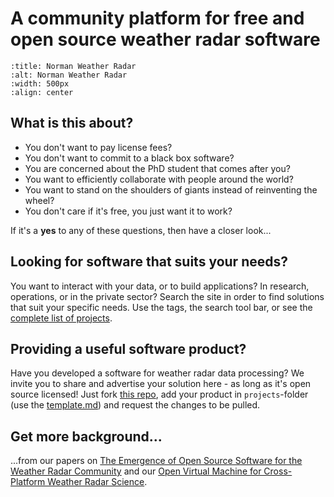 # A community platform for free and open source weather radar software

```{image} https://upload.wikimedia.org/wikipedia/commons/thumb/5/52/Norman_Doppler_Radar_-_NOAA.jpg/640px-Norman_Doppler_Radar_-_NOAA.jpg?raw=true
:title: Norman Weather Radar
:alt: Norman Weather Radar
:width: 500px
:align: center
```
## What is this about?

- You don't want to pay license fees?
- You don't want to commit to a black box software?
- You are concerned about the PhD student that comes after you?
- You want to efficiently collaborate with people around the world?
- You want to stand on the shoulders of giants instead of reinventing the wheel?
- You don't care if it's free, you just want it to work?

If it's a **yes** to any of these questions, then have a closer look...

## Looking for software that suits your needs?

You want to interact with your data, or to build applications? In research, operations, or in the private sector? Search the site in order to find solutions that suit your specific needs. Use the tags, the search tool bar, or see the [complete list of projects](pages/affiliated_projects).

## Providing a useful software product?

Have you developed a software for weather radar data processing? We invite you to share and advertise your solution here - as long as it's open source licensed! Just fork [this repo](https://github.com/openradar/openradar.github.io), add your product in `projects`-folder (use the [template.md](projects/template.txt)) and request the changes to be pulled.

## Get more background...

...from our papers on [The Emergence of Open Source Software for the Weather Radar Community](https://doi.org/10.1175/BAMS-D-13-00240.1) and our [Open Virtual Machine for Cross-Platform Weather Radar Science](https://doi.org/10.1175/BAMS-D-14-00220.1).
